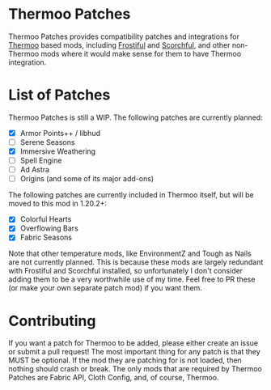 # Thermoo Patches

Thermoo Patches provides compatibility patches and integrations for [Thermoo](https://github.com/TheDeathlyCow/thermoo/) based mods, including [Frostiful](https://github.com/TheDeathlyCow/frostiful/) and [Scorchful](https://github.com/TheDeathlyCow/scorchful/), and other non-Thermoo mods where it would make sense for them to have Thermoo integration.

# List of Patches

Thermoo Patches is still a WIP. The following patches are currently planned:
- [x] Armor Points++ / libhud
- [ ] Serene Seasons 
- [x] Immersive Weathering
- [ ] Spell Engine 
- [ ] Ad Astra
- [ ] Origins (and some of its major add-ons)

The following patches are currently included in Thermoo itself, but will be moved to this mod in 1.20.2+:
- [x] Colorful Hearts
- [x] Overflowing Bars
- [x] Fabric Seasons

Note that other temperature mods, like EnvironmentZ and Tough as Nails are not currently planned. This is because these mods are largely redundant with Frostiful and Scorchful installed, so unfortunately I don't consider adding them to be a very worthwhile use of my time. Feel free to PR these (or make your own separate patch mod) if you want them.  

# Contributing 

If you want a patch for Thermoo to be added, please either create an issue or submit a pull request! The most important thing for any patch is that they MUST be optional. If the mod they are patching for is not loaded, then nothing should crash or break. The only mods that are required by Thermoo Patches are Fabric API, Cloth Config, and, of course, Thermoo. 